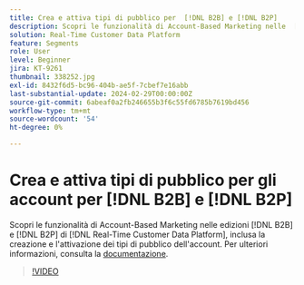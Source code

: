 ```yaml
---
title: Crea e attiva tipi di pubblico per  [!DNL B2B] e [!DNL B2P]
description: Scopri le funzionalità di Account-Based Marketing nelle  [!DNL B2B] e [!DNL B2P] edizioni di [!DNL Real-Time Customer Data Platform], inclusa la creazione e l'attivazione dei tipi di pubblico dell'account.
solution: Real-Time Customer Data Platform
feature: Segments
role: User
level: Beginner
jira: KT-9261
thumbnail: 338252.jpg
exl-id: 8432f6d5-bc96-404b-ae5f-7cbef7e16abb
last-substantial-update: 2024-02-29T00:00:00Z
source-git-commit: 6abeaf0a2fb246655b3f6c55fd6785b7619bd456
workflow-type: tm+mt
source-wordcount: '54'
ht-degree: 0%

---
```


# Crea e attiva tipi di pubblico per gli account per [!DNL B2B] e [!DNL B2P]

Scopri le funzionalità di Account-Based Marketing nelle edizioni [!DNL B2B] e [!DNL B2P] di [!DNL Real-Time Customer Data Platform], inclusa la creazione e l&#39;attivazione dei tipi di pubblico dell&#39;account. Per ulteriori informazioni, consulta la [documentazione](https://experienceleague.adobe.com/docs/experience-platform/segmentation/ui/account-audiences.html?lang=it).

>[!VIDEO](https://video.tv.adobe.com/v/338252?learn=on&enablevpops)

